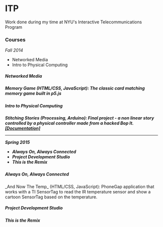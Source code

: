 ITP
===

Work done during my time at NYU's Interactive Telecommunications Program

<h3>Courses</h3>

<i>Fall 2014</i>
<p>
<ul>
  <li>Networked Media</li>
  <li>Intro to Physical Computing</li>
</ul>
<p>
<h5>Networked Media<h5>
<p>
<i>Memory Game</i> (HTML/CSS, JavaScript): The classic card matching memory game built in p5.js
<p>
<h5>Intro to Physical Computing<h5>
<p>
<i>Stitching Stories</i> (Processing, Arduino): Final project - a non linear story controlled by a physical controller made from a hacked Bop It. <a href="www.teletechnophiliac.com/blog/2014/12/final-project-documentation-stitching-storieshtml">[Documentation]</a>
<p>
<hr>
<i>Spring 2015</i>
<p>
<ul>
  <li>Always On, Always Connected</li>
  <li>Project Development Studio</li>
  <li>This is the Remix</li>
</ul>
<p>
<h5>Always On, Always Connected</h5>
<p>
_And Now The Temp_ (HTML/CSS, JavaScript): PhoneGap application that works with a TI SensorTag to read the IR temperature sensor and show a cartoon SensorTag based on the temperature.
<p>
<h5>Project Development Studio</h5>
<p>
<h5>This is the Remix</h5>
